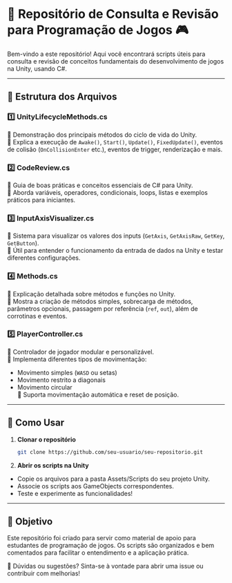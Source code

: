# 📘 Repositório de Consulta e Revisão para Programação de Jogos 🎮

Bem-vindo a este repositório! Aqui você encontrará scripts úteis para consulta e revisão de conceitos fundamentais do desenvolvimento de jogos na Unity, usando C#.

---

## 📂 Estrutura dos Arquivos

### 1️⃣ UnityLifecycleMethods.cs
📌 Demonstração dos principais métodos do ciclo de vida do Unity.  
🔹 Explica a execução de `Awake()`, `Start()`, `Update()`, `FixedUpdate()`, eventos de colisão (`OnCollisionEnter` etc.), eventos de trigger, renderização e mais.

### 2️⃣ CodeReview.cs
📌 Guia de boas práticas e conceitos essenciais de C# para Unity.  
🔹 Aborda variáveis, operadores, condicionais, loops, listas e exemplos práticos para iniciantes.

### 3️⃣ InputAxisVisualizer.cs
📌 Sistema para visualizar os valores dos inputs (`GetAxis`, `GetAxisRaw`, `GetKey`, `GetButton`).  
🔹 Útil para entender o funcionamento da entrada de dados na Unity e testar diferentes configurações.

### 4️⃣ Methods.cs
📌 Explicação detalhada sobre métodos e funções no Unity.  
🔹 Mostra a criação de métodos simples, sobrecarga de métodos, parâmetros opcionais, passagem por referência (`ref`, `out`), além de corrotinas e eventos.

### 5️⃣ PlayerController.cs
📌 Controlador de jogador modular e personalizável.  
🔹 Implementa diferentes tipos de movimentação:  
   - Movimento simples (`WASD` ou setas)  
   - Movimento restrito a diagonais  
   - Movimento circular  
🔹 Suporta movimentação automática e reset de posição.

---

## 🚀 Como Usar
1. **Clonar o repositório**  
   ```sh
   git clone https://github.com/seu-usuario/seu-repositorio.git
   ```
2. **Abrir os scripts na Unity**
- Copie os arquivos para a pasta Assets/Scripts do seu projeto Unity.
- Associe os scripts aos GameObjects correspondentes.
- Teste e experimente as funcionalidades!

---

## 🎯 Objetivo

Este repositório foi criado para servir como material de apoio para estudantes de programação de jogos. Os scripts são organizados e bem comentados para facilitar o entendimento e a aplicação prática.

📢 Dúvidas ou sugestões? Sinta-se à vontade para abrir uma issue ou contribuir com melhorias!
   
   
